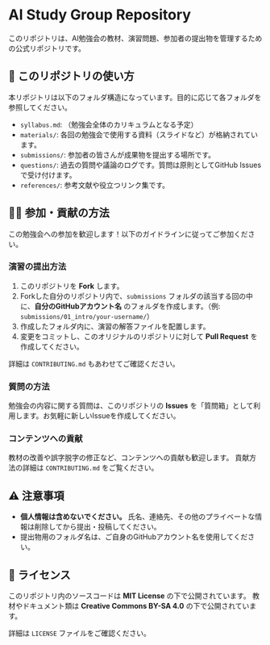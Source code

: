 # AI Study Group Repository

このリポジトリは、AI勉強会の教材、演習問題、参加者の提出物を管理するための公式リポジトリです。

## 📖 このリポジトリの使い方

本リポジトリは以下のフォルダ構造になっています。目的に応じて各フォルダを参照してください。

- `syllabus.md`: （勉強会全体のカリキュラムとなる予定）
- `materials/`: 各回の勉強会で使用する資料（スライドなど）が格納されています。
- `submissions/`: 参加者の皆さんが成果物を提出する場所です。
- `questions/`: 過去の質問や議論のログです。質問は原則としてGitHub Issuesで受け付けます。
- `references/`: 参考文献や役立つリンク集です。

## 🙋‍♀️ 参加・貢献の方法

この勉強会への参加を歓迎します！以下のガイドラインに従ってご参加ください。

### 演習の提出方法

1.  このリポジトリを **Fork** します。
2.  Forkした自分のリポジトリ内で、`submissions` フォルダの該当する回の中に、**自分のGitHubアカウント名** のフォルダを作成します。（例: `submissions/01_intro/your-username/`）
3.  作成したフォルダ内に、演習の解答ファイルを配置します。
4.  変更をコミットし、このオリジナルのリポジトリに対して **Pull Request** を作成してください。

詳細は `CONTRIBUTING.md` もあわせてご確認ください。

### 質問の方法

勉強会の内容に関する質問は、このリポジトリの **Issues** を「質問箱」として利用します。お気軽に新しいIssueを作成してください。

### コンテンツへの貢献

教材の改善や誤字脱字の修正など、コンテンツへの貢献も歓迎します。
貢献方法の詳細は `CONTRIBUTING.md` をご覧ください。

## ⚠️ 注意事項

- **個人情報は含めないでください。** 氏名、連絡先、その他のプライベートな情報は削除してから提出・投稿してください。
- 提出物用のフォルダ名は、ご自身のGitHubアカウント名を使用してください。

## 📜 ライセンス

このリポジトリ内のソースコードは **MIT License** の下で公開されています。
教材やドキュメント類は **Creative Commons BY-SA 4.0** の下で公開されています。

詳細は `LICENSE` ファイルをご確認ください。
